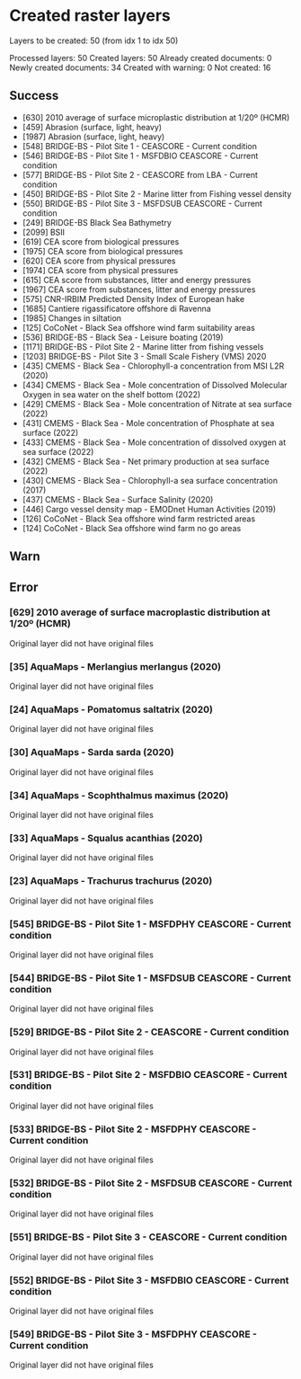 # Created raster layers

Layers to be created: 50 (from idx 1 to idx 50)

Processed layers: 50
Created layers: 50
Already created documents: 0
Newly created documents: 34
Created with warning: 0
Not created: 16

## Success

- [630] 2010 average of surface microplastic distribution at 1/20º (HCMR)
- [459] Abrasion (surface, light, heavy)
- [1987] Abrasion (surface, light, heavy)
- [548] BRIDGE-BS - Pilot Site 1 - CEASCORE - Current condition
- [546] BRIDGE-BS - Pilot Site 1 - MSFDBIO CEASCORE - Current condition
- [577] BRIDGE-BS - Pilot Site 2 - CEASCORE from LBA - Current condition
- [450] BRIDGE-BS - Pilot Site 2 - Marine litter from Fishing vessel density
- [550] BRIDGE-BS - Pilot Site 3 - MSFDSUB CEASCORE - Current condition
- [249] BRIDGE-BS Black Sea Bathymetry
- [2099] BSII
- [619] CEA score from biological pressures
- [1975] CEA score from biological pressures
- [620] CEA score from physical pressures
- [1974] CEA score from physical pressures
- [615] CEA score from substances, litter and energy pressures
- [1967] CEA score from substances, litter and energy pressures
- [575] CNR-IRBIM Predicted Density Index of European hake
- [1685] Cantiere rigassificatore offshore di Ravenna
- [1985] Changes in siltation
- [125] CoCoNet - Black Sea offshore wind farm suitability areas
- [536] BRIDGE-BS - Black Sea - Leisure boating (2019)
- [1171] BRIDGE-BS - Pilot Site 2 - Marine litter from fishing vessels
- [1203] BRIDGE-BS - Pilot Site 3 -  Small Scale Fishery (VMS) 2020
- [435] CMEMS - Black Sea  - Chlorophyll-a concentration from MSI L2R (2020)
- [434] CMEMS - Black Sea  - Mole concentration of Dissolved Molecular Oxygen in sea water on the shelf bottom (2022)
- [429] CMEMS - Black Sea  - Mole concentration of Nitrate at sea surface (2022)
- [431] CMEMS - Black Sea  - Mole concentration of Phosphate at sea surface (2022)
- [433] CMEMS - Black Sea  - Mole concentration of dissolved oxygen at sea surface (2022)
- [432] CMEMS - Black Sea  - Net primary production at sea surface (2022)
- [430] CMEMS - Black Sea - Chlorophyll-a sea surface concentration (2017)
- [437] CMEMS - Black Sea - Surface Salinity (2020)
- [446] Cargo vessel density map - EMODnet Human Activities (2019)
- [126] CoCoNet - Black Sea offshore wind farm  restricted areas
- [124] CoCoNet - Black Sea offshore wind farm no go areas

## Warn

## Error

### [629] 2010 average of surface macroplastic distribution at 1/20º (HCMR)

Original layer did not have original files

### [35] AquaMaps - Merlangius merlangus (2020)

Original layer did not have original files

### [24] AquaMaps - Pomatomus saltatrix (2020)

Original layer did not have original files

### [30] AquaMaps - Sarda sarda (2020)

Original layer did not have original files

### [34] AquaMaps - Scophthalmus maximus (2020)

Original layer did not have original files

### [33] AquaMaps - Squalus acanthias (2020)

Original layer did not have original files

### [23] AquaMaps - Trachurus trachurus (2020)

Original layer did not have original files

### [545] BRIDGE-BS - Pilot Site 1 - MSFDPHY CEASCORE - Current condition

Original layer did not have original files

### [544] BRIDGE-BS - Pilot Site 1 - MSFDSUB CEASCORE - Current condition

Original layer did not have original files

### [529] BRIDGE-BS - Pilot Site 2 - CEASCORE - Current condition

Original layer did not have original files

### [531] BRIDGE-BS - Pilot Site 2 - MSFDBIO CEASCORE - Current condition

Original layer did not have original files

### [533] BRIDGE-BS - Pilot Site 2 - MSFDPHY CEASCORE - Current condition

Original layer did not have original files

### [532] BRIDGE-BS - Pilot Site 2 - MSFDSUB CEASCORE - Current condition

Original layer did not have original files

### [551] BRIDGE-BS - Pilot Site 3 - CEASCORE - Current condition

Original layer did not have original files

### [552] BRIDGE-BS - Pilot Site 3 - MSFDBIO CEASCORE - Current condition

Original layer did not have original files

### [549] BRIDGE-BS - Pilot Site 3 - MSFDPHY CEASCORE - Current condition

Original layer did not have original files
